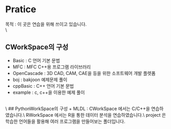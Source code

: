 # Pratice 
목적 : 이 곳은 연습을 위해 쓰이고 있습니다. \
\
## CWorkSpace의 구성
+ Basic : C 언어 기본 문법
+ MFC : MFC C++용 프로그램 라이브러리
+ OpenCascade : 3D CAD, CAM, CAE을 등을 위한 소프트웨어 개발 플렛폼
+ boj : bakjoon 예제문제 풀이
+ cppBasic : C++ 언어 기본 문법
+ example : c, c++을 이용한 예제 풀이
<br/>
\
## PythonWorkSpace의 구성
+ MLDL : 
CWorkSpace 에서는 C/C++을 연습하였습니다.\
RWorkSpace 에서는 R을 통한 데이터 분석을 연습하였습니다.\
project 은 학습한 언어들을 활용해 여러 프로그램을 만들어보는 폴더입니다.
